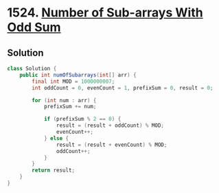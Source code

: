 # 1524. [Number of Sub-arrays With Odd Sum](https://leetcode.com/problems/number-of-sub-arrays-with-odd-sum/description/?envType=daily-question&envId=2025-02-25)

## Solution

```java
class Solution {
    public int numOfSubarrays(int[] arr) {
        final int MOD = 1000000007;
        int oddCount = 0, evenCount = 1, prefixSum = 0, result = 0;

        for (int num : arr) {
            prefixSum += num;

            if (prefixSum % 2 == 0) {
                result = (result + oddCount) % MOD;
                evenCount++;
            } else {
                result = (result + evenCount) % MOD;
                oddCount++;
            }
        }
        return result;
    }
}
```
